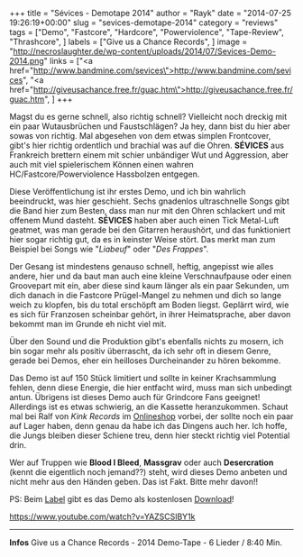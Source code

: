 +++
title = "Sévices - Demotape 2014"
author = "Rayk"
date = "2014-07-25 19:26:19+00:00"
slug = "sevices-demotape-2014"
category = "reviews"
tags = ["Demo", "Fastcore", "Hardcore", "Powerviolence", "Tape-Review", "Thrashcore", ]
labels = ["Give us a Chance Records", ]
image = "http://necroslaughter.de/wp-content/uploads/2014/07/Sevices-Demo-2014.png"
links = ["<a href=\"http://www.bandmine.com/sevices\">http://www.bandmine.com/sevices</a>", "<a href=\"http://giveusachance.free.fr/guac.htm\">http://giveusachance.free.fr/guac.htm</a>", ]
+++

Magst du es gerne schnell, also richtig schnell? Vielleicht noch dreckig mit ein paar Wutausbrüchen und Faustschlägen? Ja hey, dann bist du hier aber sowas von richtig. Mal abgesehen von dem etwas simplen Frontcover, gibt's hier richtig ordentlich und brachial was auf die Ohren. **SÉVICES** aus Frankreich brettern einem mit schier unbändiger Wut und Aggression, aber auch mit viel spielerischem Können einen wahren HC/Fastcore/Powerviolence Hassbolzen entgegen.

Diese Veröffentlichung ist ihr erstes Demo, und ich bin wahrlich beeindruckt, was hier geschieht. Sechs gnadenlos ultraschnelle Songs gibt die Band hier zum Besten, dass man nur mit den Ohren schlackert und mit offenem Mund dasteht. **SÉVICES** haben aber auch einen Tick Metal-Luft geatmet, was man gerade bei den Gitarren heraushört, und das funktioniert hier sogar richtig gut, da es in keinster Weise stört. Das merkt man zum Beispiel bei Songs wie "_Liabeuf_" oder "_Des Frappes_".

Der Gesang ist mindestens genauso schnell, heftig, angepisst wie alles andere, hier und da baut man auch eine kleine Verschnaufpause oder einen Groovepart mit ein, aber diese sind kaum länger als ein paar Sekunden, um dich danach in die Fastcore Prügel-Mangel zu nehmen und dich so lange weich zu klopfen, bis du total erschöpft am Boden liegst. Geplärrt wird, wie es sich für Franzosen scheinbar gehört, in ihrer Heimatsprache, aber davon bekommt man im Grunde eh nicht viel mit.

Über den Sound und die Produktion gibt's ebenfalls nichts zu mosern, ich bin sogar mehr als positiv überrascht, da ich sehr oft in diesem Genre, gerade bei Demos, eher ein heilloses Durcheinander zu hören bekomme.

Das Demo ist auf 150 Stück limitiert und sollte in keiner Krachsammlung fehlen, denn diese Energie, die hier entfacht wird, muss man sich unbedingt antun. Übrigens ist dieses Demo auch für Grindcore Fans geeignet! Allerdings ist es etwas schwierig, an die Kassette heranzukommen. Schaut mal bei Ralf von _Kink Records_ im <a href="http://www.kink-records.de/">Onlineshop</a> vorbei, der sollte noch ein paar auf Lager haben, denn genau da habe ich das Dingens auch her. Ich hoffe, die Jungs bleiben dieser Schiene treu, denn hier steckt richtig viel Potential drin.

Wer auf Truppen wie **Blood I Bleed**, **Massgrav** oder auch **Desercration** (kennt die eigentlich noch jemand??) steht, wird dieses Demo anbeten und nicht mehr aus den Händen geben. Das ist Fakt. Bitte mehr davon!!

PS: Beim <a href="http://giveusachance.free.fr/guac.htm">Label</a> gibt es das Demo als kostenlosen <a href="http://giveusachance.free.fr/DL/Sevices%20-%20Demo%202014%20%28GUAC-022%29.rar">Download</a>!

https://www.youtube.com/watch?v=YAZSCSlBY1k



---
**Infos**
Give us a Chance Records - 2014
Demo-Tape - 6 Lieder / 8:40 Min.
